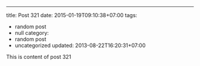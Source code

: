 ---
title: Post 321
date: 2015-01-19T09:10:38+07:00
tags:
  - random post
  - null
category:
  - random post
  - uncategorized
updated: 2013-08-22T16:20:31+07:00

This is content of post 321